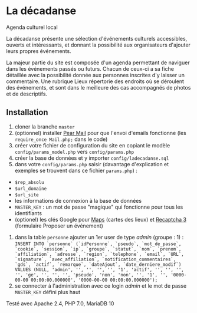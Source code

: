 # La décadanse
Agenda culturel local

La décadanse présente une sélection d'événements culturels accessibles, ouverts et intéressants, et donnant la possibilité aux organisateurs d'ajouter leurs propres événements.

La majeur partie du site est composée d'un agenda permettant de naviguer dans les événements passés ou futurs. Chacun de ceux-ci a sa fiche détaillée avec la possibilité donnée aux personnes inscrites d'y laisser un commentaire. Une rubrique Lieux répertorie des endroits où se déroulent des événements, et sont dans le meilleure des cas accompagnés de photos et de descriptifs. 

## Installation

1. cloner la branche `master`
1. (optionnel) installer [Pear Mail](https://pear.php.net/package/Mail/) pour que l'envoi d'emails fonctionne (les `require_once Mail.php;` dans le code)
1. créer votre fichier de configuration du site en copiant le modèle `config/params_model.php` vers `config/params.php`
1. créer la base de données et y importer `config/ladecadanse.sql`
1. dans votre `config/params.php` saisir (davantage d'explication et exemples se trouvent dans ce fichier `params.php`) :
  - `$rep_absolu`
  - `$url_domaine`
  - `$url_site` 
  - les informations de connexion à la base de données
  - `MASTER_KEY` : un mot de passe "magique" qui fonctionne pour tous les identifiants
  - (optionel) les clés Google pour [Maps](https://developers.google.com/maps/documentation/javascript/get-api-key) (cartes des lieux) et [Recaptcha 3](https://www.google.com/recaptcha/intro/v3.html) (formulaire Proposer un événement)
1. dans la table `personne` ajouter un 1er user de type *admin* (groupe : 1) :
    ```INSERT INTO `personne` (`idPersonne`, `pseudo`, `mot_de_passe`, `cookie`, `session`, `ip`, `groupe`, `statut`, `nom`, `prenom`, `affiliation`, `adresse`, `region`, `telephone`, `email`, `URL`, `signature`, `avec_affiliation`, `notification_commentaires`, `gds`, `actif`, `remarque`, `dateAjout`, `date_derniere_modif`) VALUES (NULL, 'admin', '', '', '', '', '1', 'actif', '', '', '', '', 'ge', '', '', '', 'pseudo', 'non', 'non', '', '1', '', '0000-00-00 00:00:00.000000', '0000-00-00 00:00:00.000000');```
1. se connecter à l'administration avec ce login *admin* et le mot de passe `MASTER_KEY` défini plus haut 

Testé avec Apache 2.4, PHP 7.0, MariaDB 10